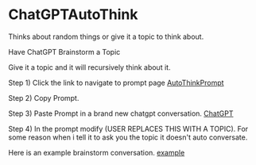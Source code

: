 # ChatGPTAutoThink
Thinks about random things or give it a topic to think about.


Have ChatGPT Brainstorm a Topic

Give it a topic and it will recursively think about it.

Step 1) Click the link to navigate to prompt page [AutoThinkPrompt](https://github.com/Neur0plasticity/ChatGPTAutoThink/blob/main/prompt.autothink.txt)

Step 2) Copy Prompt.

Step 3) Paste Prompt in a brand new chatgpt conversation. [ChatGPT](https://chat.openai.com/chat)

Step 4) In the prompt modify (USER REPLACES THIS WITH A TOPIC). For some reason when i tell it to ask you the topic it doesn't auto conversate.

Here is an example brainstorm conversation. [example](https://github.com/Neur0plasticity/ChatGPTAutoThink/blob/main/example.autothink.txt)
